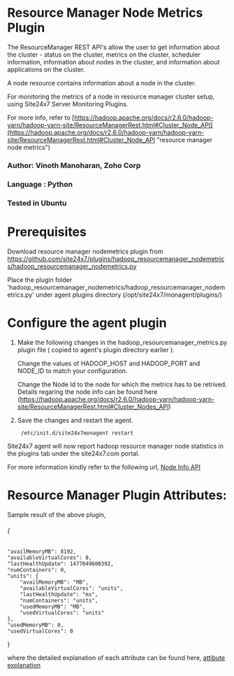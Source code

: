 Resource Manager Node Metrics Plugin
====================================

The ResourceManager REST API's allow the user to get information about the cluster - status on the cluster, metrics on the cluster, scheduler information, information about nodes in the cluster, and information about applications on the cluster.

A node resource contains information about a node in the cluster.  

For monitoring the metrics of a node in  resource manager cluster setup, using Site24x7 Server Monitoring Plugins.

For more info, refer to [https://hadoop.apache.org/docs/r2.6.0/hadoop-yarn/hadoop-yarn-site/ResourceManagerRest.html#Cluster_Node_API](https://hadoop.apache.org/docs/r2.6.0/hadoop-yarn/hadoop-yarn-site/ResourceManagerRest.html#Cluster_Node_API "resource manager node metrics")  
  
### Author: Vinoth Manoharan, Zoho Corp
### Language : Python
### Tested in Ubuntu


Prerequisites
=============

Download resource manager nodemetrics plugin from https://github.com/site24x7/plugins/hadoop_resourcemanager_nodemetrics/hadoop_resourcemanager_nodemetrics.py

Place the plugin folder 'hadoop_resourcemanager_nodemetrics/hadoop_resourcemanager_nodemetrics.py' under agent plugins directory (/opt/site24x7/monagent/plugins/)


Configure the agent plugin
==========================
 
1. Make the following changes in the hadoop_resourcemanager_metrics.py plugin file ( copied to agent's plugin directory earlier ).
 
	Change the values of HADOOP_HOST and HADOOP_PORT and NODE_ID to match your configuration.
	
	Change the Node Id to the node for which the metrics has to be retrived. Details regaring the node info can be found here 
	(https://hadoop.apache.org/docs/r2.6.0/hadoop-yarn/hadoop-yarn-site/ResourceManagerRest.html#Cluster_Nodes_API) 
 
2. Save the changes and restart the agent.
 
		/etc/init.d/site24x7monagent restart

Site24x7 agent will now report hadoop resource manager node statistics in the plugins tab under the site24x7.com portal.

For more information kindly refer to the following url,
[Node Info API](https://hadoop.apache.org/docs/r2.6.0/hadoop-yarn/hadoop-yarn-site/ResourceManagerRest.html#Cluster_Node_API "Node Info API") 


Resource Manager Plugin Attributes:
===========================

Sample result of the above plugin,
		
###### {
    "availMemoryMB": 8192,
    "availableVirtualCores": 8,
    "lastHealthUpdate": 1477049600392,
    "numContainers": 0,
    "units": {
        "availMemoryMB": "MB",
        "availableVirtualCores": "units",
        "lastHealthUpdate": "ms",
        "numContainers": "units",
        "usedMemoryMB": "MB",
        "usedVirtualCores": "units"
    },
    "usedMemoryMB": 0,
    "usedVirtualCores": 0
}


where the detailed explanation of each attribute can be found here,
[attibute explanation](https://hadoop.apache.org/docs/r2.6.0/hadoop-yarn/hadoop-yarn-site/ResourceManagerRest.html#Cluster_Node_API "attribute explanations") 


		 